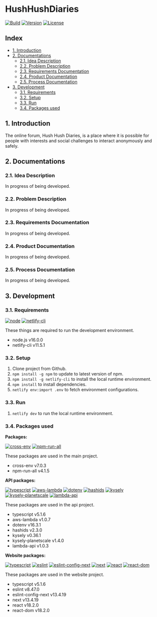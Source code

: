 # HushHushDiaries

[![Build](https://img.shields.io/netlify/23e0f6c8-5e0b-4305-aa29-2360cb999b09?style=for-the-badge&logo=netlify&logoColor=#00C7B7)](https://hush-hush-diaries.netlify.app)
[![Version](https://img.shields.io/github/package-json/v/RaiinbowSolutions/HushHushDiaries?style=for-the-badge)](package.json)
[![License](https://img.shields.io/github/license/RaiinbowSolutions/HushHushDiaries?style=for-the-badge)](LICENSE)

## Index

- [1. Introduction](#1-introduction)
- [2. Documentations](#2-documentations)
    - [2.1. Idea Description](#21-idea-description)
    - [2.2. Problem Description](#22-problem-description)
    - [2.3. Requirements Documentation](#23-requirements-documentation)
    - [2.4. Product Documentation](#24-product-documentation)
    - [2.5. Process Documentation](#25-process-documentation)
- [3. Development](#3-development)
    - [3.1. Requirements](#31-requirements)
    - [3.2. Setup](#32-setup)
    - [3.3. Run](#33-run)
    - [3.4. Packages used](#34-packages-used)

## 1. Introduction

The online forum, Hush Hush Diaries, is a place where it is possible for people with interests and social challenges to interact anonymously and safely.

## 2. Documentations

### 2.1. Idea Description

In progress of being developed.

### 2.2. Problem Description

In progress of being developed.

### 2.3. Requirements Documentation

In progress of being developed.

### 2.4. Product Documentation

In progress of being developed.

### 2.5. Process Documentation

In progress of being developed.

## 3. Development

### 3.1. Requirements

[![node](https://img.shields.io/badge/node-%5E16.0.0-informational?style=flat-square)](https://nodejs.org/en/)
[![netlify-cli](https://img.shields.io/badge/netlify--cli-%5E11.5.1-informational?style=flat-square)](https://www.npmjs.com/package/netlify-cli)

These things are required to run the development environment.

- node.js v16.0.0
- netlify-cli v11.5.1

### 3.2. Setup

1. Clone project from Github.
2. `npm install -g npm` to update to latest version of npm.
3. `npm install -g netlify-cli` to install the local runtime environment.
4. `npm install` to install dependencies.
5. `netlify env:import .env` to fetch environment configurations.

### 3.3. Run

1. `netlify dev` to run the local runtime environment.

### 3.4. Packages used

**Packages:**

[![cross-env](https://img.shields.io/badge/cross--env-%5E7.0.3-informational?style=flat-square)](https://www.npmjs.com/package/cross-env)
[![npm-run-all](https://img.shields.io/badge/npm--run--all-%5E4.1.5-informational?style=flat-square)](https://www.npmjs.com/package/npm-run-all)

These packages are used in the main project.

- cross-env v7.0.3
- npm-run-all v4.1.5

**API packages:**

[![typescript](https://img.shields.io/badge/typescript-%5E5.1.6-informational?style=flat-square)](https://www.npmjs.com/package/typescript)
[![aws-lambda](https://img.shields.io/badge/aws--lambda-%5E1.0.7-informational?style=flat-square)](https://www.npmjs.com/package/aws-lambda)
[![dotenv](https://img.shields.io/badge/dotenv-%5E16.3.1-informational?style=flat-square)](https://www.npmjs.com/package/dotenv)
[![hashids](https://img.shields.io/badge/hashids-%5E2.3.0-informational?style=flat-square)](https://www.npmjs.com/package/hashids)
[![kysely](https://img.shields.io/badge/kysely-%5E0.26.1-informational?style=flat-square)](https://www.npmjs.com/package/kysely)
[![kysely-planetscale](https://img.shields.io/badge/kysely--planetscale-%5E1.4.0-informational?style=flat-square)](https://www.npmjs.com/package/kysely-planetscale)
[![lambda-api](https://img.shields.io/badge/lambda--api-%5E1.0.3-informational?style=flat-square)](https://www.npmjs.com/package/lambda-api)

These packages are used in the api project.

- typescript v5.1.6
- aws-lambda v1.0.7
- dotenv v16.3.1
- hashids v2.3.0
- kysely v0.36.1
- kysely-planetscale v1.4.0
- lambda-api v1.0.3

**Website packages:**

[![typescript](https://img.shields.io/badge/typescript-5.1.6-informational?style=flat-square)](https://www.npmjs.com/package/typescript)
[![eslint](https://img.shields.io/badge/eslint-8.47.0-informational?style=flat-square)](https://www.npmjs.com/package/eslint)
[![eslint-config-next](https://img.shields.io/badge/eslint--config--next-13.4.19-informational?style=flat-square)](https://www.npmjs.com/package/eslint-config-next)
[![next](https://img.shields.io/badge/next-13.4.19-informational?style=flat-square)](https://www.npmjs.com/package/next)
[![react](https://img.shields.io/badge/react-18.2.0-informational?style=flat-square)](https://www.npmjs.com/package/react)
[![react-dom](https://img.shields.io/badge/react--dom-18.2.0-informational?style=flat-square)](https://www.npmjs.com/package/react-dom)

These packages are used in the website project.

- typescript v5.1.6
- eslint v8.47.0
- eslint-config-next v13.4.19
- next v13.4.19
- react v18.2.0
- react-dom v18.2.0